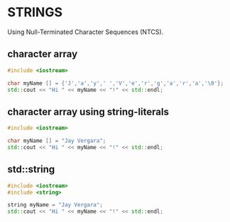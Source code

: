 # STRINGS
Using Null-Terminated Character Sequences (NTCS).  
## character array
```cpp
#include <iostream>

char myName [] = {'J','a','y',' ','V','e','r','g','a','r','a','\0'};
std::cout << "Hi " << myName << "!" << std::endl;
```

## character array using string-literals
```cpp
#include <iostream>

char myName [] = "Jay Vergara";
std::cout << "Hi " << myName << "!" << std::endl;
```

## std::string
```cpp
#include <iostream>
#include <string>

string myName = "Jay Vergara";
std::cout << "Hi " << myName << "!" << std::endl;
```